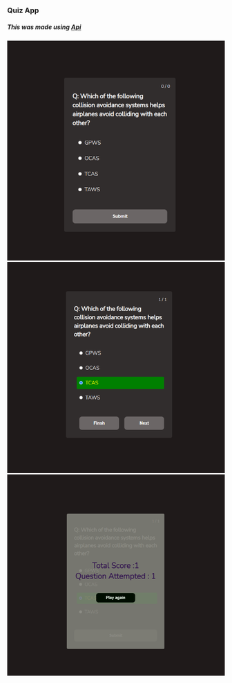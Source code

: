### Quiz App

##### This was made using [Api](https://opentdb.com/api_config.php)


![](./images/1.png)
<br>
![](./images/2.png)
<br>
![](./images/3.png)
